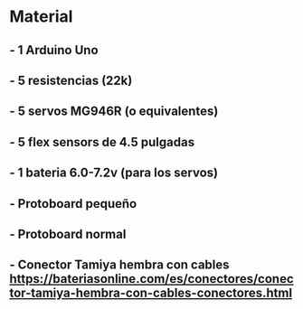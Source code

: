 # Material
## - 1 Arduino Uno
## - 5 resistencias (22k)
## - 5 servos MG946R (o equivalentes)
## - 5 flex sensors de 4.5 pulgadas
## - 1 bateria 6.0-7.2v (para los servos)
## - Protoboard pequeño
## - Protoboard normal
## - Conector Tamiya hembra con cables <https://bateriasonline.com/es/conectores/conector-tamiya-hembra-con-cables-conectores.html>


